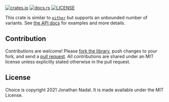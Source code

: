 [![crates.io](https://img.shields.io/crates/v/choice.svg)](https://crates.io/crates/choice)
[![docs.rs](https://docs.rs/choice/badge.svg)](https://docs.rs/choice)
[![LICENSE](https://img.shields.io/crates/l/choice.svg)](https://github.com/jonnadal/choice/blob/master/LICENSE)

This crate is similar to [`either`](https://crates.io/crates/either) but
supports an unbounded number of variants. See [the API
docs](https://docs.rs/choice) for examples and more details.

## Contribution

Contributions are welcome! Please [fork the
library](https://github.com/jonnadal/choice/fork), push changes to your
fork, and send a [pull
request](https://help.github.com/articles/creating-a-pull-request-from-a-fork/).
All contributions are shared under an MIT license unless explicitly stated
otherwise in the pull request.

## License

Choice is copyright 2021 Jonathan Nadal. It is made available under the MIT
License.
